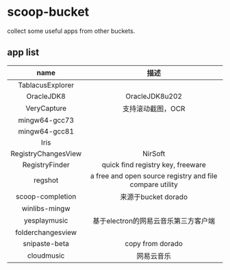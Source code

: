 # scoop-bucket
collect some useful apps from other buckets.

## app list

| name | 描述 |
| :-----:| :----: |
| TablacusExplorer ||
| OracleJDK8 | OracleJDK8u202 |
|VeryCapture|支持滚动截图，OCR|
|mingw64-gcc73||
|mingw64-gcc81||
|Iris||
|RegistryChangesView|NirSoft|
|RegistryFinder|quick find registry key, freeware|
|regshot|a free and open source registry and file compare utility|
|scoop-completion|来源于bucket dorado|
|winlibs-mingw||
|yesplaymusic|基于electron的网易云音乐第三方客户端|
|folderchangesview||
|snipaste-beta|copy from dorado|
|cloudmusic|网易云音乐|
